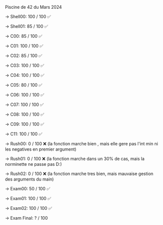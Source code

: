 Piscine de 42 du Mars 2024

-> Shell00: 100 / 100 ✅

-> Shell01: 85 / 100  ✅

-> C00: 85 / 100      ✅

-> C01: 100 / 100     ✅

-> C02: 85 / 100      ✅

-> C03: 100 / 100     ✅

-> C04:  100 / 100    ✅

-> C05: 80 / 100      ✅

-> C06: 100 / 100     ✅

-> C07: 100 / 100     ✅

-> C08: 100 / 100     ✅

-> C09: 100 / 100     ✅

-> C11: 100 / 100     ✅

-> Rush00: 0 / 100    ❌ (la fonction marche bien , mais elle gere pas l'int min ni les negatives en premier argument)

-> Rush01: 0 / 100    ❌ (la fonction marche dans un 30% de cas, mais la norminette ne passe pas D:)

-> Rush02: 0 / 100    ❌ (la fonction marche tres bien, mais mauvaise gestion des arguments du main)

-> Exam00: 50 / 100   ✅

-> Exam01: 100 / 100  ✅

-> Exam02: 100 / 100  ✅

-> Exam Final: ? / 100
